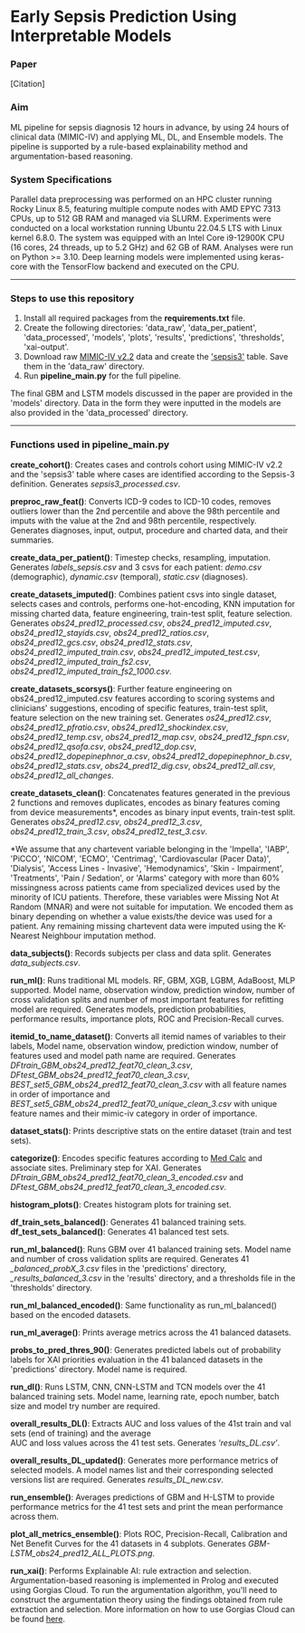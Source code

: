 # Early Sepsis Prediction Using Interpretable Models

### Paper
[Citation]

### Aim
ML pipeline for sepsis diagnosis 12 hours in advance, by using 24 hours of clinical data (MIMIC-IV) and applying ML, DL, and Ensemble models. The pipeline is supported by a rule-based explainability method and argumentation-based reasoning.

### System Specifications
Parallel data preprocessing was performed on an HPC cluster running Rocky Linux 8.5, featuring multiple compute nodes
with AMD EPYC 7313 CPUs, up to 512 GB RAM and managed via SLURM. Experiments were conducted on a local workstation
running Ubuntu 22.04.5 LTS with Linux kernel 6.8.0. The system was equipped with an Intel Core i9-12900K CPU (16 cores,
24 threads, up to 5.2 GHz) and 62 GB of RAM. Analyses were run on Python >= 3.10. Deep learning models were implemented
using keras-core with the TensorFlow backend and executed on the CPU.

------------------------------------------------------------------------------------------------------------------------
### Steps to use this repository
1. Install all required packages from the **requirements.txt** file.
2. Create the following directories: 'data_raw', 'data_per_patient', 'data_processed', 'models', 'plots', 'results', 
'predictions', 'thresholds', 'xai-output'.
3. Download raw [MIMIC-IV v2.2](https://physionet.org/content/mimiciv/2.2/) data and create the ['sepsis3'](https://github.com/MIT-LCP/mimic-code/tree/main/mimic-iv/concepts/sepsis)
table. Save them in the 'data_raw' directory. 
4. Run **pipeline_main.py** for the full pipeline.

The final GBM and LSTM models discussed in the paper are provided in the 'models' directory. Data in the form they were
inputted in the models are also provided in the 'data_processed' directory.

------------------------------------------------------------------------------------------------------------------------

### Functions used in pipeline_main.py
**create_cohort()**: Creates cases and controls cohort using MIMIC-IV v2.2 and the 'sepsis3' table where cases are
identified according to the Sepsis-3 definition. Generates *sepsis3_processed.csv*.

**preproc_raw_feat()**: Converts ICD-9 codes to ICD-10 codes, removes outliers lower than the 2nd percentile and above 
the 98th percentile and imputs with the value at the 2nd and 98th percentile, respectively.
Generates diagnoses, input, output, procedure and charted data, and their summaries.

**create_data_per_patient()**: Timestep checks, resampling, imputation. Generates *labels_sepsis.csv* and 3 csvs for each
patient: *demo.csv* (demographic), *dynamic.csv* (temporal), *static.csv* (diagnoses).

**create_datasets_imputed()**: Combines patient csvs into single dataset, selects cases and controls, performs
one-hot-encoding, KNN imputation for missing charted data, feature engineering, train-test split, feature selection.
Generates *obs24_pred12_processed.csv*, *obs24_pred12_imputed.csv*, *obs24_pred12_stayids.csv*,
*obs24_pred12_ratios.csv*, *obs24_pred12_gcs.csv*, *obs24_pred12_stats.csv*, *obs24_pred12_imputed_train.csv*,
*obs24_pred12_imputed_test.csv*,  *obs24_pred12_imputed_train_fs2.csv*, *obs24_pred12_imputed_train_fs2_1000.csv*.

**create_datasets_scorsys()**: Further feature engineering on obs24_pred12_imputed.csv features according to scoring systems
and clinicians' suggestions, encoding of specific features, train-test split, feature selection on the new training set. 
Generates *os24_pred12.csv*, *obs24_pred12_pfratio.csv*, *obs24_pred12_shockindex.csv*, *obs24_pred12_temp.csv*, *obs24_pred12_map.csv*, 
*obs24_pred12_fspn.csv*, *obs24_pred12_qsofa.csv*, *obs24_pred12_dop.csv*, *obs24_pred12_dopepinephnor_a.csv*, 
*obs24_pred12_dopepinephnor_b.csv*, *obs24_pred12_stats.csv*, *obs24_pred12_dig.csv*, *obs24_pred12_all.csv*, *obs24_pred12_all_changes*.

**create_datasets_clean()**: Concatenates features generated in the previous 2 functions and removes duplicates, encodes as
binary features coming from device measurements*, encodes as binary input events, train-test split.
Generates *obs24_pred12.csv*, *obs24_pred12_3.csv*, *obs24_pred12_train_3.csv*, *obs24_pred12_test_3.csv*.

*We assume that any chartevent variable belonging in the 'Impella', 'IABP', 'PiCCO', 'NICOM', 'ECMO', 'Centrimag', 
'Cardiovascular (Pacer Data)', 'Dialysis', 'Access Lines - Invasive', 'Hemodynamics', 'Skin - Impairment', 'Treatments', 
'Pain / Sedation', or 'Alarms' category with more than 60% missingness across patients came from specialized devices 
used by the minority of ICU patients. Therefore, these variables were Missing Not At Random (MNAR) and were not suitable 
for imputation. We encoded them as binary depending on whether a value exists/the device was used for a patient. 
Any remaining missing chartevent data were imputed using the K-Nearest Neighbour imputation method.

**data_subjects()**: Records subjects per class and data split. Generates *data_subjects.csv*.

**run_ml()**: Runs traditional ML models. RF, GBM, XGB, LGBM, AdaBoost, MLP supported. Model name, observation window, 
prediction window, number of cross validation splits and number of most important features for refitting model are required.
Generates models, prediction probabilities, performance results, importance plots, ROC and Precision-Recall curves.

**itemid_to_name_dataset()**: Converts all itemid names of variables to their labels, Model name, observation window,
prediction window, number of features used and model path name are required. Generates
*DFtrain_GBM_obs24_pred12_feat70_clean_3.csv*, *DFtest_GBM_obs24_pred12_feat70_clean_3.csv*,
*BEST_set5_GBM_obs24_pred12_feat70_clean_3.csv* with all feature names in order of importance and
*BEST_set5_GBM_obs24_pred12_feat70_unique_clean_3.csv* with unique feature names and their mimic-iv category in order of
importance.

**dataset_stats()**: Prints descriptive stats on the entire dataset (train and test sets).

**categorize()**: Encodes specific features according to [Med Calc](https://www.mdcalc.com/) and associate sites. 
Preliminary step for XAI. Generates *DFtrain_GBM_obs24_pred12_feat70_clean_3_encoded.csv* and 
*DFtest_GBM_obs24_pred12_feat70_clean_3_encoded.csv*.

**histogram_plots()**: Creates histogram plots for training set.

**df_train_sets_balanced()**: Generates 41 balanced training sets.
**df_test_sets_balanced()**: Generates 41 balanced test sets.

**run_ml_balanced()**: Runs GBM over 41 balanced training sets. Model name and number of cross validation splits are required.
Generates 41 *_balanced_probX_3.csv* files in the 'predictions' directory, *_results_balanced_3.csv* in
the 'results' directory, and a thresholds file in the 'thresholds' directory.

**run_ml_balanced_encoded()**: Same functionality as run_ml_balanced() based on the encoded datasets.

**run_ml_average()**: Prints average metrics across the 41 balanced datasets.

**probs_to_pred_thres_90()**: Generates predicted labels out of probability labels for XAI priorities evaluation in the 41
balanced datasets in the 'predictions' directory. Model name is required.

**run_dl()**: Runs LSTM, CNN, CNN-LSTM and TCN models over the 41 balanced training sets. Model name, learning rate, 
epoch number, batch size and model try number are required. 

**overall_results_DL()**: Extracts AUC and loss values of the 41st train and val sets (end of training) and the average  
AUC and loss values across the 41 test sets. Generates *'results_DL.csv'*.

**overall_results_DL_updated()**: Generates more performance metrics of selected models. A model names list and their
corresponding selected versions list are required. Generates *results_DL_new.csv*.

**run_ensemble()**: Averages predictions of GBM and H-LSTM to provide performance metrics for the 41 test sets and print
the mean performance across them.

**plot_all_metrics_ensemble()**: Plots ROC, Precision-Recall, Calibration and Net Benefit Curves for the 41 datasets in 
4 subplots. Generates *GBM-LSTM_obs24_pred12_ALL_PLOTS.png*.

**run_xai()**: Performs Explainable AI: rule extraction and selection. Argumentation-based reasoning is implemented in 
Prolog and executed using Gorgias Cloud. To run the argumentation algorithm, you'll need to construct the argumentation 
theory using the findings obtained from rule extraction and selection. More information 
on how to use Gorgias Cloud can be found [here](http://gorgiasb.tuc.gr/GorgiasCloud.html).
